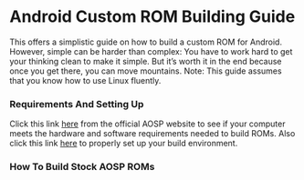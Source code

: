 # Android Custom ROM Building Guide
This offers a simplistic guide on how to build a custom ROM for Android. However, simple can be harder than complex: You have to work hard to get your thinking clean to make it simple. But it’s worth it in the end because once you get there, you can move mountains.
Note: This guide assumes that you know how to use Linux fluently.

### Requirements And Setting Up
Click this link [here](https://source.android.com/setup/build/requirements) from the official AOSP website to see if your computer meets the hardware and software requirements needed to build ROMs. Also click this link [here](https://source.android.com/setup/build/initializing) to properly set up your build environment.

### How To Build Stock AOSP ROMs
